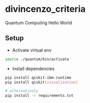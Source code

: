 # divincenzo_criteria
Quantum Computing Hello World

## Setup

* Activate virtual env
```bash
source ./quantum/bin/activate
```
* Install dependencies 
```bash
pip install qiskit-ibm-runtime
pip install qiskit[visualization]

# alternatively
pip install -r requirements.txt
```